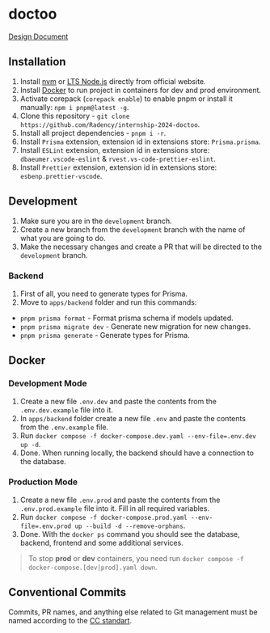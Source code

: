 # doctoo
[Design Document](https://docs.google.com/document/d/1Sn8YPKQ9s-fQu1v_ON21lP7M4qcCcVONxn55K6YaCz4/edit)

## Installation

1. Install [nvm](https://github.com/nvm-sh/nvm) or [LTS Node.js](https://nodejs.org) directly from official website.
2. Install [Docker](https://www.docker.com) to run project in containers for dev and prod environment.
3. Activate corepack (`corepack enable`) to enable pnpm or install it manually: `npm i pnpm@latest -g`.
4. Clone this repository - `git clone https://github.com/Radency/internship-2024-doctoo`.
5. Install all project dependencies - `pnpm i -r`.
6. Install `Prisma` extension, extension id in extensions store: `Prisma.prisma`.
7. Install `ESLint` extension, extension id in extensions store: `dbaeumer.vscode-eslint` &
   `rvest.vs-code-prettier-eslint`.
8. Install `Prettier` extension, extension id in extensions store: `esbenp.prettier-vscode`.

## Development

1. Make sure you are in the `development` branch.
2. Create a new branch from the `development` branch with the name of what you are going to do.
3. Make the necessary changes and create a PR that will be directed to the `development` branch.

### Backend

1. First of all, you need to generate types for Prisma.
2. Move to `apps/backend` folder and run this commands:

- `pnpm prisma format` - Format prisma schema if models updated.
- `pnpm prisma migrate dev` - Generate new migration for new changes.
- `pnpm prisma generate` - Generate types for Prisma.

## Docker

### Development Mode

1. Create a new file `.env.dev` and paste the contents from the `.env.dev.example` file into it.
2. In `apps/backend` folder create a new file `.env` and paste the contents from the `.env.example` file.
3. Run `docker compose -f docker-compose.dev.yaml --env-file=.env.dev up -d`.
4. Done. When running locally, the backend should have a connection to the database.

### Production Mode

1. Create a new file `.env.prod` and paste the contents from the `.env.prod.example` file into it. Fill in all required
   variables.
2. Run `docker compose -f docker-compose.prod.yaml --env-file=.env.prod up --build -d --remove-orphans`.
3. Done. With the `docker ps` command you should see the database, backend, frontend and some additional services.

> To stop **prod** or **dev** containers, you need run `docker compose -f docker-compose.[dev|prod].yaml down`.

## Conventional Commits

Commits, PR names, and anything else related to Git management must be named according to the
[CC standart](https://www.conventionalcommits.org/en/v1.0.0/).
